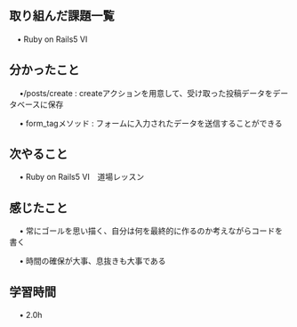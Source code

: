 ## 取り組んだ課題一覧
    
 　• Ruby on Rails5 Ⅵ　

## 分かったこと
　 •/posts/create : createアクションを用意して、受け取った投稿データをデータベースに保存　　

　 • form_tagメソッド : フォームに入力されたデータを送信することができる

## 次やること　

　 • Ruby on Rails5 Ⅵ　道場レッスン


## 感じたこと

　 • 常にゴールを思い描く、自分は何を最終的に作るのか考えながらコードを書く

　 • 時間の確保が大事、息抜きも大事である
 　


## 学習時間

　 • 2.0h


　
